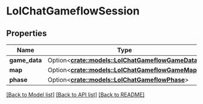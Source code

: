 # LolChatGameflowSession

## Properties

Name | Type | Description | Notes
------------ | ------------- | ------------- | -------------
**game_data** | Option<[**crate::models::LolChatGameflowGameData**](LolChatGameflowGameData.md)> |  | [optional]
**map** | Option<[**crate::models::LolChatGameflowGameMap**](LolChatGameflowGameMap.md)> |  | [optional]
**phase** | Option<[**crate::models::LolChatGameflowPhase**](LolChatGameflowPhase.md)> |  | [optional]

[[Back to Model list]](../README.md#documentation-for-models) [[Back to API list]](../README.md#documentation-for-api-endpoints) [[Back to README]](../README.md)



